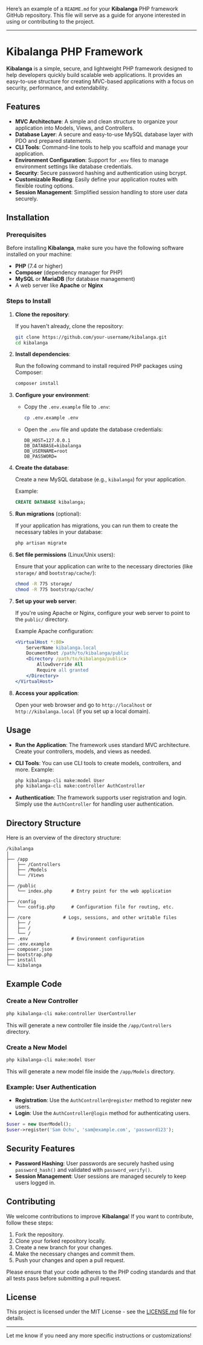 Here’s an example of a `README.md` for your **Kibalanga** PHP framework GitHub repository. This file will serve as a guide for anyone interested in using or contributing to the project.

---

# Kibalanga PHP Framework

**Kibalanga** is a simple, secure, and lightweight PHP framework designed to help developers quickly build scalable web applications. It provides an easy-to-use structure for creating MVC-based applications with a focus on security, performance, and extendability.

## Features
- **MVC Architecture**: A simple and clean structure to organize your application into Models, Views, and Controllers.
- **Database Layer**: A secure and easy-to-use MySQL database layer with PDO and prepared statements.
- **CLI Tools**: Command-line tools to help you scaffold and manage your application.
- **Environment Configuration**: Support for `.env` files to manage environment settings like database credentials.
- **Security**: Secure password hashing and authentication using bcrypt.
- **Customizable Routing**: Easily define your application routes with flexible routing options.
- **Session Management**: Simplified session handling to store user data securely.

## Installation

### Prerequisites
Before installing **Kibalanga**, make sure you have the following software installed on your machine:
- **PHP** (7.4 or higher)
- **Composer** (dependency manager for PHP)
- **MySQL** or **MariaDB** (for database management)
- A web server like **Apache** or **Nginx**

### Steps to Install

1. **Clone the repository**:

   If you haven't already, clone the repository:

   ```bash
   git clone https://github.com/your-username/kibalanga.git
   cd kibalanga
   ```

2. **Install dependencies**:

   Run the following command to install required PHP packages using Composer:

   ```bash
   composer install
   ```

3. **Configure your environment**:

   - Copy the `.env.example` file to `.env`:

     ```bash
     cp .env.example .env
     ```

   - Open the `.env` file and update the database credentials:
     ```env
     DB_HOST=127.0.0.1
     DB_DATABASE=kibalanga
     DB_USERNAME=root
     DB_PASSWORD=
     ```

4. **Create the database**:

   Create a new MySQL database (e.g., `kibalanga`) for your application.

   Example:
   ```sql
   CREATE DATABASE kibalanga;
   ```

5. **Run migrations** (optional):

   If your application has migrations, you can run them to create the necessary tables in your database:
   
   ```bash
   php artisan migrate
   ```

6. **Set file permissions** (Linux/Unix users):

   Ensure that your application can write to the necessary directories (like `storage/` and `bootstrap/cache/`):

   ```bash
   chmod -R 775 storage/
   chmod -R 775 bootstrap/cache/
   ```

7. **Set up your web server**:

   If you're using Apache or Nginx, configure your web server to point to the `public/` directory.

   Example Apache configuration:
   ```apache
   <VirtualHost *:80>
       ServerName kibalanga.local
       DocumentRoot /path/to/kibalanga/public
       <Directory /path/to/kibalanga/public>
           AllowOverride All
           Require all granted
       </Directory>
   </VirtualHost>
   ```

8. **Access your application**:

   Open your web browser and go to `http://localhost` or `http://kibalanga.local` (if you set up a local domain).

## Usage

- **Run the Application**: The framework uses standard MVC architecture. Create your controllers, models, and views as needed.
- **CLI Tools**: You can use CLI tools to create models, controllers, and more. Example:
  
  ```bash
  php kibalanga-cli make:model User
  php kibalanga-cli make:controller AuthController
  ```

- **Authentication**: The framework supports user registration and login. Simply use the `AuthController` for handling user authentication.

## Directory Structure

Here is an overview of the directory structure:

```
/kibalanga
│
├── /app
│   ├── /Controllers
│   ├── /Models
│   └── /Views
│
├── /public
│   └── index.php       # Entry point for the web application
│
├── /config
│   └── config.php      # Configuration file for routing, etc.
│
├── /core            # Logs, sessions, and other writable files
│   ├── /
│   ├── /
│   └── /
├── .env                # Environment configuration
├── .env.example
├── composer.json
├── bootstrap.php
├── install
└── kibalanga                
```

## Example Code

### Create a New Controller

```bash
php kibalanga-cli make:controller UserController
```

This will generate a new controller file inside the `/app/Controllers` directory.

### Create a New Model

```bash
php kibalanga-cli make:model User
```

This will generate a new model file inside the `/app/Models` directory.

### Example: User Authentication

- **Registration**: Use the `AuthController@register` method to register new users.
- **Login**: Use the `AuthController@login` method for authenticating users.

```php
$user = new UserModel();
$user->register('Sam Ochu', 'sam@example.com', 'password123');
```

## Security Features

- **Password Hashing**: User passwords are securely hashed using `password_hash()` and validated with `password_verify()`.
- **Session Management**: User sessions are managed securely to keep users logged in.

## Contributing

We welcome contributions to improve **Kibalanga**! If you want to contribute, follow these steps:

1. Fork the repository.
2. Clone your forked repository locally.
3. Create a new branch for your changes.
4. Make the necessary changes and commit them.
5. Push your changes and open a pull request.

Please ensure that your code adheres to the PHP coding standards and that all tests pass before submitting a pull request.

## License

This project is licensed under the MIT License - see the [LICENSE.md](LICENSE.md) file for details.

---

Let me know if you need any more specific instructions or customizations!
